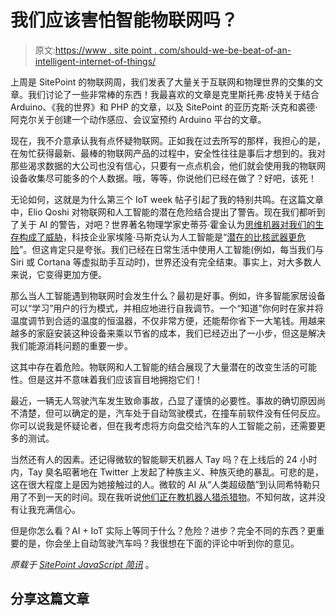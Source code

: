 # 我们应该害怕智能物联网吗？

> 原文:[https://www . site point . com/should-we-be-beat-of-an-intelligent-internet-of-things/](https://www.sitepoint.com/should-we-be-scared-of-an-intelligent-internet-of-things/)

上周是 SitePoint 的物联网周，我们发表了大量关于互联网和物理世界的交集的文章。我们讨论了一些非常棒的东西！我最喜欢的文章是克里斯托弗·皮特关于结合 Arduino、《我的世界》和 PHP 的文章，以及 SitePoint 的亚历克斯·沃克和裘德·阿克尔关于创建一个动作感应、会议室预约 Arduino 平台的文章。

现在，我不介意承认我有点怀疑物联网。正如我在过去所写的那样，我担心的是，在匆忙获得最新、最棒的物联网产品的过程中，安全性往往是事后才想到的。我对那些渴求数据的大公司也没有信心，只要有一点点机会，他们就会使用我的物联网设备收集尽可能多的个人数据。哦，等等，你说他们已经在做了？好吧，该死！

无论如何，这就是为什么第三个 IoT week 帖子引起了我的特别共鸣。在这篇文章中，Elio Qoshi 对物联网和人工智能的潜在危险结合提出了警告。现在我们都听到了关于 AI 的警告，对吧？世界著名物理学家史蒂芬·霍金认为[思维机器对我们的生存构成了威胁](http://www.bbc.com/news/technology-30290540)，科技企业家埃隆·马斯克认为人工智能是“[潜在的比核武器更危险](https://twitter.com/elonmusk/status/495759307346952192)”。但这肯定只是夸张。我们已经在日常生活中使用人工智能(例如，每当我们与 Siri 或 Cortana 等虚拟助手互动时)，世界还没有完全结束。事实上，对大多数人来说，它变得更加方便。

那么当人工智能遇到物联网时会发生什么？最初是好事。例如，许多智能家居设备可以“学习”用户的行为模式，并相应地进行自我调节。一个“知道”你何时在家并将温度调节到合适的温度的恒温器，不仅非常方便，还能帮你省下一大笔钱。用越来越多的家庭安装这种设备来乘以节省的成本，我们已经迈出了一小步，但这是解决我们能源消耗问题的重要一步。

这其中存在着危险。物联网和人工智能的结合展现了大量潜在的改变生活的可能性。但是这并不意味着我们应该盲目地拥抱它们！

最近，一辆无人驾驶汽车发生致命事故，凸显了谨慎的必要性。事故的确切原因尚不清楚，但可以确定的是，汽车处于自动驾驶模式，在撞车前软件没有任何反应。你可以说我是怀疑论者，但在我考虑将方向盘交给汽车的人工智能之前，还需要更多的测试。

当然还有人的因素。还记得微软的智能聊天机器人 Tay 吗？在上线后的 24 小时内，Tay 臭名昭著地在 Twitter 上发起了种族主义、种族灭绝的暴乱。可悲的是，这在很大程度上是因为她接触过的人。微软的 AI 从“人类超级酷”到认同希特勒只用了不到一天的时间。现在我听说[他们正在教机器人猎杀猎物](http://motherboard.vice.com/read/scientists-taught-a-robot-to-hunt-prey-deep-learning-visualise)。不知何故，这并没有让我充满信心。

但是你怎么看？AI + IoT 实际上等同于什么？危险？进步？完全不同的东西？更重要的是，你会坐上自动驾驶汽车吗？我很想在下面的评论中听到你的意见。

*原载于 [SitePoint JavaScript 简讯](https://www.sitepoint.com/newsletter/)* 。

## 分享这篇文章